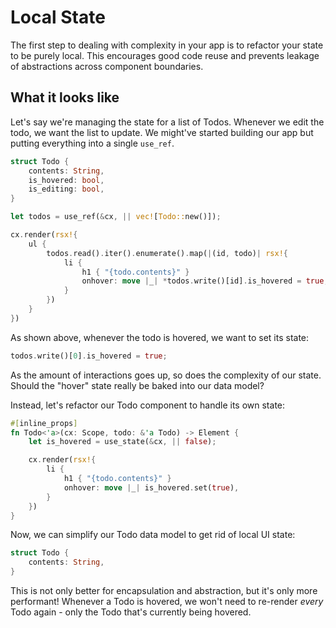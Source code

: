 # Local State

The first step to dealing with complexity in your app is to refactor your state to be purely local. This encourages good code reuse and prevents leakage of abstractions across component boundaries.

## What it looks like

Let's say we're managing the state for a list of Todos. Whenever we edit the todo, we want the list to update. We might've started building our app but putting everything into a single `use_ref`.

```rust
struct Todo {
    contents: String,
    is_hovered: bool,
    is_editing: bool,
}

let todos = use_ref(&cx, || vec![Todo::new()]);

cx.render(rsx!{
    ul {
        todos.read().iter().enumerate().map(|(id, todo)| rsx!{
            li {
                h1 { "{todo.contents}" }
                onhover: move |_| *todos.write()[id].is_hovered = true;
            }
        })
    }
})
```

As shown above, whenever the todo is hovered, we want to set its state:

```rust
todos.write()[0].is_hovered = true;
```

As the amount of interactions goes up, so does the complexity of our state. Should the "hover" state really be baked into our data model?

Instead, let's refactor our Todo component to handle its own state:

```rust
#[inline_props]
fn Todo<'a>(cx: Scope, todo: &'a Todo) -> Element {
    let is_hovered = use_state(&cx, || false);

    cx.render(rsx!{
        li {
            h1 { "{todo.contents}" }
            onhover: move |_| is_hovered.set(true),
        }
    })
}
```

Now, we can simplify our Todo data model to get rid of local UI state:

```rust
struct Todo {
    contents: String,
}
```

This is not only better for encapsulation and abstraction, but it's only more performant! Whenever a Todo is hovered, we won't need to re-render *every* Todo again - only the Todo that's currently being hovered.
